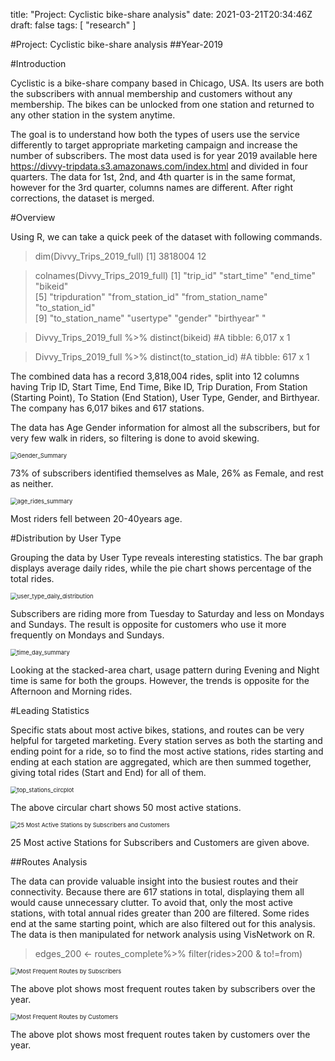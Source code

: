 title: "Project: Cyclistic bike-share analysis"
date: 2021-03-21T20:34:46Z
draft: false
tags: [
    "research"
]

#Project: Cyclistic bike-share analysis
##Year-2019

#Introduction

Cyclistic is a bike-share company based in Chicago, USA. Its users are both the subscribers with annual membership and customers without any membership. The bikes can be unlocked from one station and returned to any other station in the system anytime. 

The goal is to understand how both the types of users use the service differently to target appropriate marketing campaign and increase the number of subscribers. The most data  used is for year 2019 available here https://divvy-tripdata.s3.amazonaws.com/index.html and divided in four quarters. The data for 1st, 2nd, and 4th quarter is in the same format, however for the 3rd quarter, columns names are different. After right corrections, the dataset is merged.  

#Overview

Using R, we can take a quick peek of the dataset with following commands. 

> dim(Divvy_Trips_2019_full)
> [1] 3818004      12

> colnames(Divvy_Trips_2019_full)
>  [1] "trip_id"           "start_time"        "end_time"          "bikeid"           
>  [5] "tripduration"      "from_station_id"   "from_station_name" "to_station_id"    
>  [9] "to_station_name"   "usertype"          "gender"            "birthyear"  "

> Divvy_Trips_2019_full %>% 
> 	distinct(bikeid)
> #A tibble: 6,017 x 1

> Divvy_Trips_2019_full %>% 
> 	distinct(to_station_id)
> #A tibble: 617 x 1

The combined data has a record 3,818,004 rides, split into 12 columns having Trip ID, Start Time, End Time, Bike ID, Trip Duration, From Station (Starting Point), To Station (End Station), User Type, Gender, and Birthyear. The company has 6,017 bikes and 617 stations.

The data has Age Gender information for almost all the subscribers, but for very few walk in riders, so filtering is done to avoid skewing. 

<img src="P:\arzaidi_blog\AbdulRafayZaidi.github.io\content\research\DIVVY_Bike_Sharing_2019\Gender_Summary.png" alt="Gender_Summary" style="zoom:67%;" />

73% of subscribers identified themselves as Male, 26% as Female, and rest as neither.





<img src="P:\arzaidi_blog\AbdulRafayZaidi.github.io\content\research\DIVVY_Bike_Sharing_2019\age_rides_summary.png" alt="age_rides_summary" style="zoom:67%;" />

Most riders fell between 20-40years age.

#Distribution by User Type

Grouping the data by User Type reveals interesting statistics. The bar graph displays average daily rides, while the pie chart shows percentage of the total rides.

<img src="P:\arzaidi_blog\AbdulRafayZaidi.github.io\content\research\DIVVY_Bike_Sharing_2019\user_type_daily_distribution.png" alt="user_type_daily_distribution" style="zoom:67%;" />

Subscribers are riding more from Tuesday to Saturday and less on Mondays and Sundays. The result is opposite for customers who use it more frequently on Mondays and Sundays.  

<img src="P:\arzaidi_blog\AbdulRafayZaidi.github.io\content\research\DIVVY_Bike_Sharing_2019\time_day_summary.png" alt="time_day_summary" style="zoom:67%;" />

Looking at the stacked-area chart, usage pattern during Evening and Night time is same for both the groups. However,  the trends is opposite for the Afternoon and Morning rides. 

#Leading Statistics

Specific stats about most active bikes, stations, and routes can be very helpful for targeted marketing. Every station serves as both the starting and ending point for a ride, so to find the most active stations, rides starting and ending at each station are aggregated, which are then summed together, giving total rides (Start and End) for all of them. 

<img src="P:\arzaidi_blog\AbdulRafayZaidi.github.io\content\research\DIVVY_Bike_Sharing_2019\top_stations_circplot.png" alt="top_stations_circplot" style="zoom:67%;" />

The above circular chart shows 50 most active stations.

<img src="P:\arzaidi_blog\AbdulRafayZaidi.github.io\content\research\DIVVY_Bike_Sharing_2019\top stations comb bar.png" alt="25 Most Active Stations by Subscribers and Customers" style="zoom:67%;" />

25 Most active Stations for Subscribers and Customers are given above.



##Routes Analysis

The data can provide valuable insight into the busiest routes and their connectivity. Because there are 617 stations in total, displaying them all would cause unnecessary clutter. To avoid that, only the most active stations, with total annual rides greater than 200 are filtered. Some rides end at the same starting point, which are also filtered out for this analysis. The data is then manipulated for network analysis using VisNetwork on R.

> edges_200 <- routes_complete%>% 
>   filter(rides>200 & to!=from)







<img src="P:\arzaidi_blog\AbdulRafayZaidi.github.io\content\research\DIVVY_Bike_Sharing_2019\Most_Frequent_Routes_by_Subscribers.png" alt="Most Frequent Routes by Subscribers" style="zoom:67%;" />

The above plot shows most frequent routes taken by subscribers over the year.

<img src="P:\arzaidi_blog\AbdulRafayZaidi.github.io\content\research\DIVVY_Bike_Sharing_2019\Most_Frequent_Routes_by_Customers.png" alt="Most Frequent Routes by Customers" style="zoom:67%;" />

The above plot shows most frequent routes taken by customers over the year.

